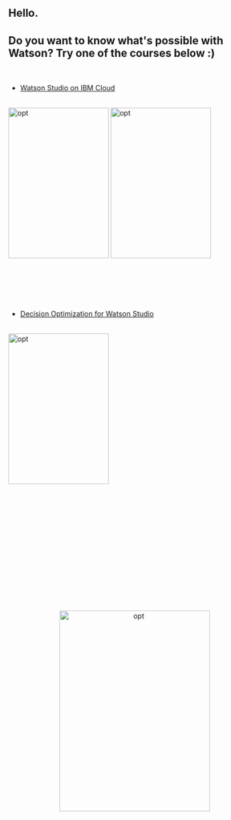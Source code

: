 ## Hello.
## Do you want to know what's possible with Watson? Try one of the courses below :)
<br>

* [Watson Studio on IBM Cloud](2-WatsonStudioWorkshop/README.md)   

<br>
<img src="http://github.com/ertogrul/ertogrul.github.io/blob/master/images/optimization.gif" width="200" height="300" alt="opt"/>


<img src="http://ertogrul.github.io/images/optimization.gif" width="200" height="300" alt="opt"/>

<br>
<br>
<br>
<br>
<br>
<br>

* [Decision Optimization for Watson Studio](1-DecisionOptimizationWorkshop/README.md)

<br>
<img src="http://github.com/ertogrul/ertogrul.github.io/blob/master/images/optimization.gif" width="200" height="300" alt="opt"/>
<br>
<br>
<br>
<br>
<br>
<br>

<p align="center">

<br>
<br>
<br>

<br>
<br>
<br>

<br>
<br>
<br>

<img src="http://github.com/ertogrul/ertogrul.github.io/blob/master/images/weheartit.gif" width="300" height="400" alt="opt"/>
</p>